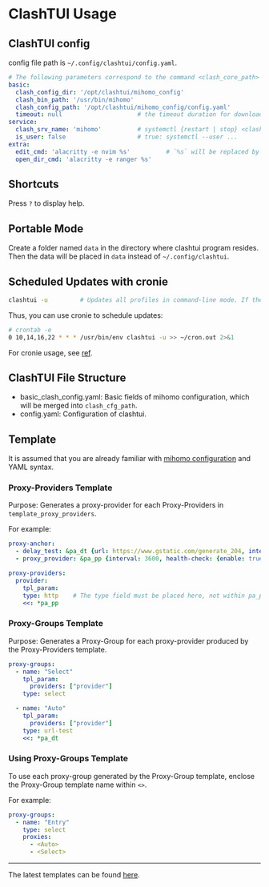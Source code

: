 # ClashTUI Usage

## ClashTUI config

config file path is `~/.config/clashtui/config.yaml`.

```yaml
# The following parameters correspond to the command <clash_core_path> -d <clash_cfg_dir> -f <clash_cfg_path>
basic:
  clash_config_dir: '/opt/clashtui/mihomo_config'
  clash_bin_path: '/usr/bin/mihomo'
  clash_config_path: '/opt/clashtui/mihomo_config/config.yaml'
  timeout: null                     # the timeout duration for downloading via clash_ua. `null` means no timeout. The unit is `seconds`.
service:
  clash_srv_name: 'mihomo'          # systemctl {restart | stop} <clash_srv_name>
  is_user: false                    # true: systemctl --user ...
extra:
  edit_cmd: 'alacritty -e nvim %s'          # `%s` will be replaced by the file path. If it is empty, use `xdg-open` to open the file.
  open_dir_cmd: 'alacritty -e ranger %s'
```

## Shortcuts

Press `?` to display help.

## Portable Mode

Create a folder named `data` in the directory where clashtui program resides. Then the data will be placed in `data` instead of `~/.config/clashtui`.

## Scheduled Updates with cronie

```sh
clashtui -u         # Updates all profiles in command-line mode. If the profile has proxy-providers, they will also be updated.
```

Thus, you can use cronie to schedule updates:

```sh
# crontab -e
0 10,14,16,22 * * * /usr/bin/env clashtui -u >> ~/cron.out 2>&1
```

For cronie usage, see [ref](https://wiki.archlinuxcn.org/wiki/Cron).

## ClashTUI File Structure

- basic_clash_config.yaml: Basic fields of mihomo configuration, which will be merged into `clash_cfg_path`.
- config.yaml: Configuration of clashtui.

## Template

It is assumed that you are already familiar with [mihomo configuration](https://wiki.metacubex.one/config/) and YAML syntax.

### Proxy-Providers Template

Purpose: Generates a proxy-provider for each Proxy-Providers in `template_proxy_providers`.

For example:

```yaml
proxy-anchor:
  - delay_test: &pa_dt {url: https://www.gstatic.com/generate_204, interval: 300}
  - proxy_provider: &pa_pp {interval: 3600, health-check: {enable: true, url: https://www.gstatic.com/generate_204, interval: 300}}

proxy-providers:
  provider:
    tpl_param:
    type: http    # The type field must be placed here, not within pa_pp. This is because clashtui detects whether it is a network resource based on this field.
    <<: *pa_pp
```

### Proxy-Groups Template

Purpose: Generates a Proxy-Group for each proxy-provider produced by the Proxy-Providers template.

```yaml
proxy-groups:
  - name: "Select"
    tpl_param:
      providers: ["provider"]
    type: select

  - name: "Auto"
    tpl_param:
      providers: ["provider"]
    type: url-test
    <<: *pa_dt
```

### Using Proxy-Groups Template

To use each proxy-group generated by the Proxy-Group template, enclose the Proxy-Group template name within `<>`.

For example:

```yaml
proxy-groups:
  - name: "Entry"
    type: select
    proxies:
      - <Auto>
      - <Select>
```

---

The latest templates can be found [here](https://github.com/JohanChane/clashtui/tree/main/Example/templates).
